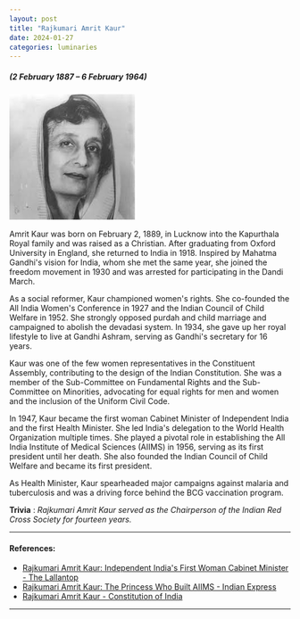 ```yaml
---
layout: post
title: "Rajkumari Amrit Kaur"
date: 2024-01-27
categories: luminaries
---
```

##### (2 February 1887 – 6 February 1964)

<img src="/images/Amrit-Kaur.jpeg" alt="Rajkumari Amrit Kaur Image" class="circular-img" />

Amrit Kaur was born on February 2, 1889, in Lucknow into the Kapurthala Royal family and was raised as a Christian. After graduating from Oxford University in England, she returned to India in 1918. Inspired by Mahatma Gandhi's vision for India, whom she met the same year, she joined the freedom movement in 1930 and was arrested for participating in the Dandi March.

As a social reformer, Kaur championed women's rights. She co-founded the All India Women's Conference in 1927 and the Indian Council of Child Welfare in 1952. She strongly opposed purdah and child marriage and campaigned to abolish the devadasi system. In 1934, she gave up her royal lifestyle to live at Gandhi Ashram, serving as Gandhi's secretary for 16 years.

Kaur was one of the few women representatives in the Constituent Assembly, contributing to the design of the Indian Constitution. She was a member of the Sub-Committee on Fundamental Rights and the Sub-Committee on Minorities, advocating for equal rights for men and women and the inclusion of the Uniform Civil Code.

In 1947, Kaur became the first woman Cabinet Minister of Independent India and the first Health Minister. She led India's delegation to the World Health Organization multiple times. She played a pivotal role in establishing the All India Institute of Medical Sciences (AIIMS) in 1956, serving as its first president until her death. She also founded the Indian Council of Child Welfare and became its first president.

As Health Minister, Kaur spearheaded major campaigns against malaria and tuberculosis and was a driving force behind the BCG vaccination program.

__Trivia__ : *Rajkumari Amrit Kaur served as the Chairperson of the Indian Red Cross Society for fourteen years.*

---

#### References:
- [Rajkumari Amrit Kaur: Independent India's First Woman Cabinet Minister - The Lallantop](https://www.thelallantop.com/oddnaari/rajkumari-amrit-kaur-independent-indias-first-woman-cabinet-minister-who-started-aiims-and-fought-for-womens-rights/)
- [Rajkumari Amrit Kaur: The Princess Who Built AIIMS - Indian Express](https://indianexpress.com/article/research/rajkumari-amrit-kaur-the-princess-who-built-aiims-6570937/)
- [Rajkumari Amrit Kaur - Constitution of India](https://www.constitutionofindia.net/constituent_assembly_members/rajkumari_amrit_kaur)

---